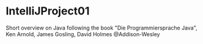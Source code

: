 # IntelliJProject01

Short overview on Java following the book
  "Die Programmiersprache Java", Ken Arnold, James Gosling, David Holmes @Addison-Wesley
  
  
